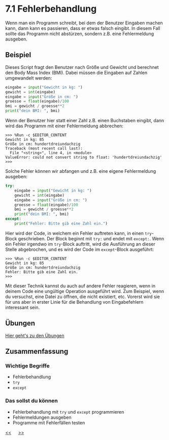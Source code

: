 # 7.1 Fehlerbehandlung

Wenn man ein Programm schreibt, bei dem der Benutzer Eingaben machen kann, 
dann kann es passieren, dass er etwas falsch eingibt. 
In diesem Fall sollte das Programm nicht abstürzen, 
sondern z.B. eine Fehlermeldung ausgeben.

## Beispiel
Dieses Script fragt den Benutzer nach Größe und Gewicht
und berechnet den Body Mass Index (BMI).
Dabei müssen die Eingaben auf Zahlen umgewandelt werden:

```python
eingabe = input("Gewicht in kg: ")
gewicht = int(eingabe)
eingabe = input("Größe in cm: ")
groesse = float(eingabe)/100
bmi = gewicht / groesse**2
print("dein BMI: ", bmi)
```

Wenn der Benutzer hier statt einer Zahl z.B. einen Buchstaben eingibt,
dann wird das Programm mit einer Fehlermeldung abbrechen:

```
>>> %Run -c $EDITOR_CONTENT
Gewicht in kg: 85
Größe in cm: hundertdreiundachzig
Traceback (most recent call last):
  File "<string>", line 4, in <module>
ValueError: could not convert string to float: 'hundertdreiundachzig'
>>> 
```

Solche Fehler können wir abfangen und z.B. eine eigene Fehlermeldung ausgeben:

```python
try:
    eingabe = input("Gewicht in kg: ")
    gewicht = int(eingabe)
    eingabe = input("Größe in cm: ")
    groesse = float(eingabe)/100
    bmi = gewicht / groesse**2
    print("dein BMI: ", bmi)
except:
    print("Fehler: Bitte gib eine Zahl ein.")
``` 

Hier wird der Code, in welchem ein Fehler auftreten kann, 
in einen `try`-Block geschrieben. Der Block beginnt mit `try:` und endet mit `except:`.
Wenn ein Fehler irgendwo im `try`-Block auftritt, 
wird die Ausführung an dieser Stelle abgebrochen, 
und es wird der Code im `except`-Block ausgeführt:

```
>>> %Run -c $EDITOR_CONTENT
Gewicht in kg: 85
Größe in cm: hundertdreiundachzig
Fehler: Bitte gib eine Zahl ein.
>>> 
```

Mit dieser Technik kannst du auch auf andere Fehler reagieren,
wenn in deinem Code eine ungültige Operation ausgeführt wird.
Zum Beispiel, wenn du versuchst, eine Datei zu öffnen, die nicht existiert, etc.
Vorerst wird sie für uns aber in erster Linie für die Behandlung von 
Eingabefehlern interessant sein.


## Übungen 
[Hier geht's zu den Übungen](../uebungen/UE_7.1_Fehlerbehandlung.md)

## Zusammenfassung
### Wichtige Begriffe
- Fehlerbehandlung
- `try`
- `except`


### Das sollst du können
- Fehlerbehandlung mit `try` und `except` programmieren
- Fehlermeldungen ausgeben
- Programme mit Fehlerfällen testen

[<<](7.0_EinAusgabe.md) &emsp; [>>](8.0_IfElse.md)